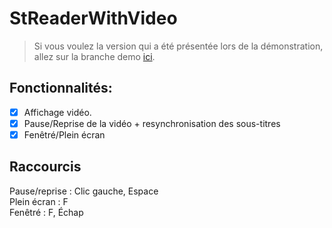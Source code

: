 # StReaderWithVideo

> Si vous voulez la version qui a été présentée lors de la démonstration, allez sur la branche demo [ici](https://github.com/Zeyltar/StReaderWithVideo/tree/demo).

## Fonctionnalités:
- [x] Affichage vidéo.
- [x] Pause/Reprise de la vidéo + resynchronisation des sous-titres
- [x] Fenêtré/Plein écran

## Raccourcis
Pause/reprise : Clic gauche, Espace  
Plein écran : F  
Fenêtré : F, Échap  
